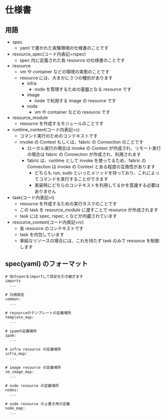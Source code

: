 # 仕様書

## 用語

- spec
  - yaml で書かれた実験環境の仕様書のことです
- resource_spec(コード内表記=rspec)
  - spec 内に定義された各 resource の仕様書のことです
- resource
  - vm や container などの環境の実態のことです
  - resource には、大まかに３つの種別があります
    - infra
      - node を管理するための基盤となる resource です
    - image
      - node で利用する image の resource です
    - node
      - vm や container などの resource です
- resource_module
  - resource を作成するモジュールのことです
- runtime_context(コード内表記=c)
  - コマンド実行のためのコンテキストです
  - invoke の Context もしくは、fabric の Connection のことです
    - ローカル実行の場合は invoke の Context が作成され、リモート実行の場合は fabric の Connection が作成され、利用されます
    - fabric は、runtime として invoke を使ってるため、fabric の Connection は invoke の Context とある程度の互換性があります
      - どちらも run, sudo といったメソッドを持っており、これによってコマンドを実行することができます
      - 実装時にどちらのコンテキストを利用してるかを意識する必要はありません
- task(コード内表記=t)
  - resource を作成するための実行タスクのことです
  - この task を resource_module に渡すことで resource が作成されます
  - task には spec, rspec, c などが内蔵されています
- resource_context(コード内表記=rc)
  - 各 resource のコンテキストです
  - task を内包しています
  - 単純なリソースの場合には、これを持たず task のみで resource を制御します

## spec(yaml) のフォーマット

```
# 他のspecをimportして設定を引き継ぎます
imports
  ...

# 汎用設定
common:
  ...

# resourceのテンプレートの定義場所
template_map:
  ...

# ipamの定義場所
ipam:
  ...

# infra resource の定義場所
infra_map:
  ...

# image resource の定義場所
vm_image_map:
  ...

# node resource の定義場所
nodes:
  ...

# node resource の上書き用の定義
node_map:
  ...
```
